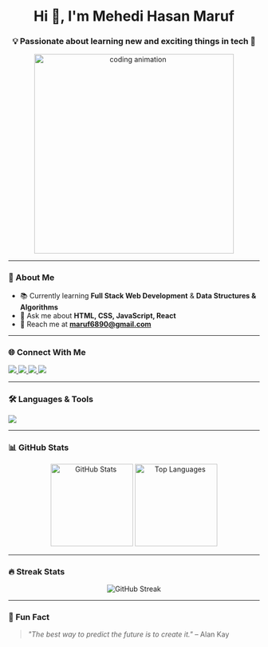 <!-- Profile Header -->
<h1 align="center">Hi 👋, I'm Mehedi Hasan Maruf</h1>
<h3 align="center">💡 Passionate about learning new and exciting things in tech 🚀</h3>

<p align="center">
  <img src="https://media.giphy.com/media/qgQUggAC3Pfv687qPC/giphy.gif" width="400" alt="coding animation"/>
</p>

---

### 🌱 About Me  
- 📚 Currently learning **Full Stack Web Development** & **Data Structures & Algorithms**  
- 💬 Ask me about **HTML, CSS, JavaScript, React**  
- 📩 Reach me at **maruf6890@gmail.com**  

---

### 🌐 Connect With Me
<p align="left">
  <a href="https://twitter.com/maruf6890" target="_blank">
    <img src="https://img.shields.io/badge/Twitter-%231DA1F2.svg?&style=for-the-badge&logo=Twitter&logoColor=white" />
  </a>
  <a href="https://linkedin.com/in/mehedi-hasan-maruf-048695296" target="_blank">
    <img src="https://img.shields.io/badge/LinkedIn-%230077B5.svg?&style=for-the-badge&logo=linkedin&logoColor=white" />
  </a>
  <a href="https://fb.com/maruf5890" target="_blank">
    <img src="https://img.shields.io/badge/Facebook-%231877F2.svg?&style=for-the-badge&logo=facebook&logoColor=white" />
  </a>
  <a href="https://codeforces.com/profile/luffy2.0" target="_blank">
    <img src="https://img.shields.io/badge/Codeforces-%231F8ACB.svg?&style=for-the-badge&logo=codeforces&logoColor=white" />
  </a>
</p>

---

### 🛠️ Languages & Tools
<p align="left">
  <img src="https://skillicons.dev/icons?i=html,css,js,react,nodejs,express,mongodb,bootstrap,tailwind,python,c,cpp,firebase" />
</p>

---

### 📊 GitHub Stats
<p align="center">
  <img src="https://github-readme-stats.vercel.app/api?username=maruf&show_icons=true&theme=tokyonight" alt="GitHub Stats" height="165" />
  <img src="https://github-readme-stats.vercel.app/api/top-langs/?username=maruf&layout=compact&theme=tokyonight" alt="Top Languages" height="165" />
</p>

---

### 🔥 Streak Stats
<p align="center">
  <img src="https://streak-stats.demolab.com?user=maruf&theme=tokyonight&hide_border=false" alt="GitHub Streak" />
</p>

---

### 🚀 Fun Fact
> *"The best way to predict the future is to create it."* – Alan Kay
